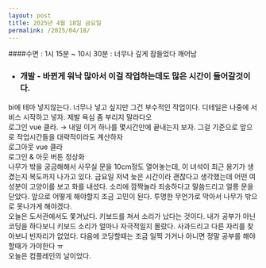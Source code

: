 ```yaml
---
layout: post
title: 2025년 4월 18일 금요일
permalink: /2025/04/18/
---
```

####수면 : 1시 15분 	~ 10시 30분 : 너무나 깊게 잠들었다 깨어남<br/>
* ### 개발 - 바뀐게 워낙 많아서 이걸 작업하는데도 많은 시간이 들어갈것이다.<br/>
bi에 테마 넣지않는다. 너무나 넣고 싶지만 그건 부수적인 작업이다. 디테일은 나중에 서비스 시작하고 넣자. 제발 욕심 좀 부리지 말라다오<br/>
로그인 vue 클라. → 내일 이거 하나를 몇시간만에 끝내는지 보자. 그걸 기준으로 앞으로 작업시간들을 대략적이라도 계산하자<br/>
로그아웃 vue 클라<br/>
로그인 & 아웃 버튼 정상화<br/>
나무가 밖을 궁금해해서 사무실 문을 10cm정도 열어놓는데, 이 녀석이 최근 용기가 생겼는지 복도까지 나가고 있다. 금요일 저녁 늦은 시간이라 괜찮다고 생각했는데 어떤 여성분이 고양이를 보고 화를 내셨다. 소리에 깜짝놀라 죄송하다고 말씀드리고 얼릉 문을 닫았다. 앞으로 어떻게 해야할지 조금 고민이 된다. 투명한 무언가로 막아서 나무가 밖으로 못나가게 해야겠다.<br/>
오늘은 도서관에서도 쫓겨났다. 키보드를 쳐서 소리가 났다는 것이다. 내가 공부가 아닌 코딩을 하다보니 키보드 소리가 얼마나 자극적일지 몰랐다. 사과드리고 다른 자리를 찾아보니 빈자리가 없었다. 다음에 코딩할때는 조금 일찍 가거나 아니면 정말 공부를 해야할때가 가야한다 ㅠ<br/>
오늘은 컴플레인의 날이었다.